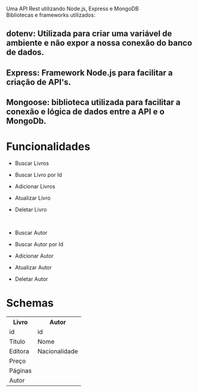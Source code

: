 Uma API Rest utilizando Node.js, Express e MongoDB <br>
Bibliotecas e frameworks utilizados: <br>
<h2>dotenv: Utilizada para criar uma variável de ambiente e não expor a nossa conexão do banco de dados. <br> </h2>
<h2>Express: Framework Node.js para facilitar a criação de API's. <br></h2>
<h2>Mongoose: biblioteca utilizada para facilitar a conexão e lógica de dados entre a API e o MongoDb. <br> </h2>

<h1>Funcionalidades</h1>

<ul>
  <li>
    <p>Buscar Livros</p>
  </li>
  <li>
    <p>Buscar Livro por Id</p>
  </li>
  <li>
    <p>Adicionar Livros</p>
  </li>
  <li>
    <p>Atualizar Livro</p>
  </li>
  <li>
    <p>Deletar Livro</p>
  </li>
  <br>
  <li>
    <p>Buscar Autor</p>
  </li>
  <li>
    <p>Buscar Autor por Id</p>
  </li>
  <li>
    <p>Adicionar Autor</p>
  </li>
  <li>
    <p>Atualizar Autor</p>
  </li>
  <li>
    <p>Deletar Autor</p>
  </li>
</ul>

<h1>Schemas</h1>
<table>
  <tr>
    <th>Livro</th>
    <th>Autor</th>
  </tr>
  <tr>
    <td>id</td>
    <td>id</td>
  </tr>
  <tr>
    <td>Titulo</td>
    <td>Nome</td>
  </tr>
  <tr>
    <td>Editora</td>
    <td>Nacionalidade</td>
  </tr>
  <tr>
    <td>Preço</td>
  </tr>
  <tr>
    <td>Páginas</td>
  </tr>
  <tr>
    <td>Autor</td>
  </tr>
</table>

